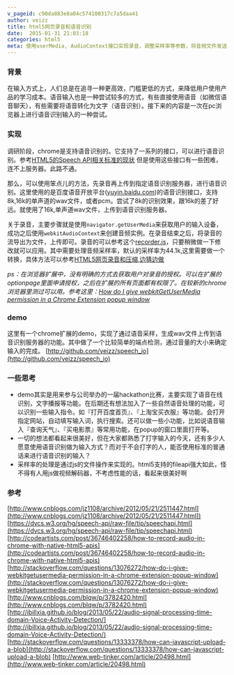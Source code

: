 ```yaml
---
v_pageid: c90da883e8a04c574100317c7a5daa41
author: veizz
title: html5网页录音和语音识别
date:  2015-01-31 21:03:18
categories: html5
meta: 使用userMedia, AudioContext接口实现录音，调整采样率等参数，将音频文件发送到语音识别服务器进行语音识别。部分特性需要浏览器支持。
---
```


### 背景
  在输入方式上，人们总是在追寻一种更高效，门槛更低的方式，来降低用户使用产品的学习成本。语音输入也是一种尝试较多的方式，有些直接使用语音（如微信语音聊天），有些需要将语音转化为文字（语音识别）。接下来的内容是一次在pc浏览器上进行语音识别输入的一种尝试。
### 实现
  调研阶段，chrome是支持语音识别的。它支持了一系列的接口，可以进行语音识别。参考[HTML5的Speech API相关标准的现状](http://www.cnblogs.com/jz1108/archive/2012/05/21/2511447.html)
  但是使用这些接口有一些困难，连不上服务器。此路不通。

  那么，可以使用笨点儿的方法，先录音再上传到指定语音识别服务器，进行语音识别。这里使用的是百度语音开放平台([yuyin.baidu.com](http://yuyin.baidu.com))的语音识别接口，支持8k,16k的单声道的wav文件，或者pcm。尝试了8k的识别效果，跟16k的差了好远。就使用了16k,单声道wav文件，上传到语音识别服务器。

  关于录音，主要步骤就是使用```navigator.getUserMedia```来获取用户的输入设备，成功之后使用```webkitAudioContext```来创建音频实例。在录音结束之后，将录音的流导出为文件，上传即可。录音的可以参考这个[recorder.js](http://codeartists.com/post/36746402258/how-to-record-audio-in-chrome-with-native-html5)，只要稍微做一下修改就可以应用。其中需要处理音频采样率，默认的采样率为44.1k,这里需要做一个转换，具体方法可以参考[HTML5网页录音和压缩,边猜边做](http://www.cnblogs.com/blqw/p/3782420.html)

  *ps：在浏览器扩展中，没有明确的方式去获取用户对录音的授权。可以在扩展的optionpage里面申请授权，之后在扩展的所有页面都有权限了。在较新的chrome浏览器里测过可以用。参考这里：[How do I give webkitGetUserMedia permission in a Chrome Extension popup window](http://stackoverflow.com/questions/13076272/how-do-i-give-webkitgetusermedia-permission-in-a-chrome-extension-popup-window)*


### demo
  这里有一个chrome扩展的demo，实现了通过语音采样，生成wav文件上传到语音识别服务器的功能。其中做了一个比较简单的端点检测，通过音量的大小来确定输入的完成。
  [http://github.com/veizz/speech_io](http://github.com/veizz/speech_io)
### 一些思考
  * demo其实是用来参与公司举办的一届hackathon比赛，主要实现了语音在线识别，文字播报等功能。在后期还有想法加入了一些自然语音处理的功能，可以识别一些输入指令。如『打开百度首页』、『上淘宝买衣服』等功能。会打开指定网站，自动填写输入词，执行搜索。还可以做一些小功能，比如说语音输入『查询天气』、『买电影票』等常用功能，在popup的窗口里面打开等。
  * 一切的想法都看起来很美好，但在大家都熟悉了打字输入的今天，还有多少人愿意使用语音识别做为输入方式？而对于不会打字的人，能否使用标准的普通话来进行语音识别的输入？
  * 采样率的处理是通过js的文件操作来实现的。html5支持的fileapi强大如此，怪不得有人用js做视频解码器，不考虑性能的话，看起来很美好啊

### 参考
[http://www.cnblogs.com/jz1108/archive/2012/05/21/2511447.html](http://www.cnblogs.com/jz1108/archive/2012/05/21/2511447.html])
[https://dvcs.w3.org/hg/speech-api/raw-file/tip/speechapi.html](https://dvcs.w3.org/hg/speech-api/raw-file/tip/speechapi.html)
[http://codeartists.com/post/36746402258/how-to-record-audio-in-chrome-with-native-html5-apis](http://codeartists.com/post/36746402258/how-to-record-audio-in-chrome-with-native-html5-apis)
[http://stackoverflow.com/questions/13076272/how-do-i-give-webkitgetusermedia-permission-in-a-chrome-extension-popup-window](http://stackoverflow.com/questions/13076272/how-do-i-give-webkitgetusermedia-permission-in-a-chrome-extension-popup-window)
[http://www.cnblogs.com/blqw/p/3782420.html](http://www.cnblogs.com/blqw/p/3782420.html)
[http://ibillxia.github.io/blog/2013/05/22/audio-signal-processing-time-domain-Voice-Activity-Detection/](http://ibillxia.github.io/blog/2013/05/22/audio-signal-processing-time-domain-Voice-Activity-Detection/)
[http://stackoverflow.com/questions/13333378/how-can-javascript-upload-a-blob](http://stackoverflow.com/questions/13333378/how-can-javascript-upload-a-blob)
[http://www.web-tinker.com/article/20498.html](http://www.web-tinker.com/article/20498.html)
